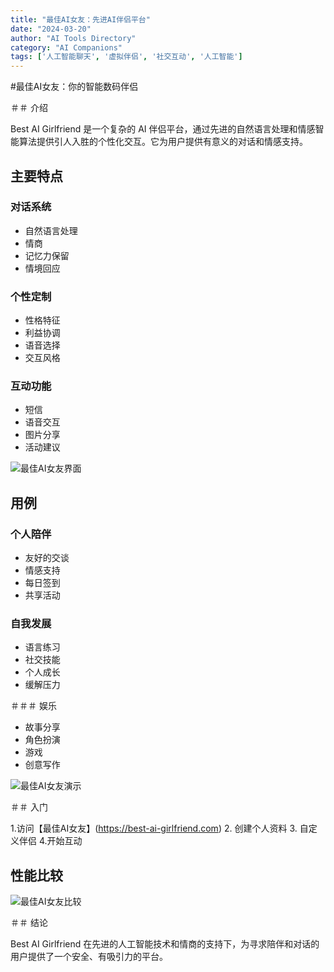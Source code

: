 ```yaml
---
title: "最佳AI女友：先进AI伴侣平台"
date: "2024-03-20"
author: "AI Tools Directory"
category: "AI Companions"
tags: ['人工智能聊天', '虚拟伴侣', '社交互动', '人工智能']
---
```

#最佳AI女友：你的智能数码伴侣

＃＃ 介绍

Best AI Girlfriend 是一个复杂的 AI 伴侣平台，通过先进的自然语言处理和情感智能算法提供引人入胜的个性化交互。它为用户提供有意义的对话和情感支持。

## 主要特点

### 对话系统
- 自然语言处理
- 情商
- 记忆力保留
- 情境回应

### 个性定制
- 性格特征
- 利益协调
- 语音选择
- 交互风格

### 互动功能
- 短信
- 语音交互
- 图片分享
- 活动建议

![最佳AI女友界面](/imgs/best-ai-girlfriend/interface.jpg)

## 用例

### 个人陪伴
- 友好的交谈
- 情感支持
- 每日签到
- 共享活动

### 自我发展
- 语言练习
- 社交技能
- 个人成长
- 缓解压力

＃＃＃ 娱乐
- 故事分享
- 角色扮演
- 游戏
- 创意写作

![最佳AI女友演示](/imgs/best-ai-girlfriend/demo.jpg)

＃＃ 入门

1.访问【最佳AI女友】(https://best-ai-girlfriend.com)
2. 创建个人资料
3. 自定义伴侣
4.开始互动

## 性能比较

![最佳AI女友比较](/imgs/best-ai-girlfriend/comparison.jpg)

＃＃ 结论

Best AI Girlfriend 在先进的人工智能技术和情商的支持下，为寻求陪伴和对话的用户提供了一个安全、有吸引力的平台。